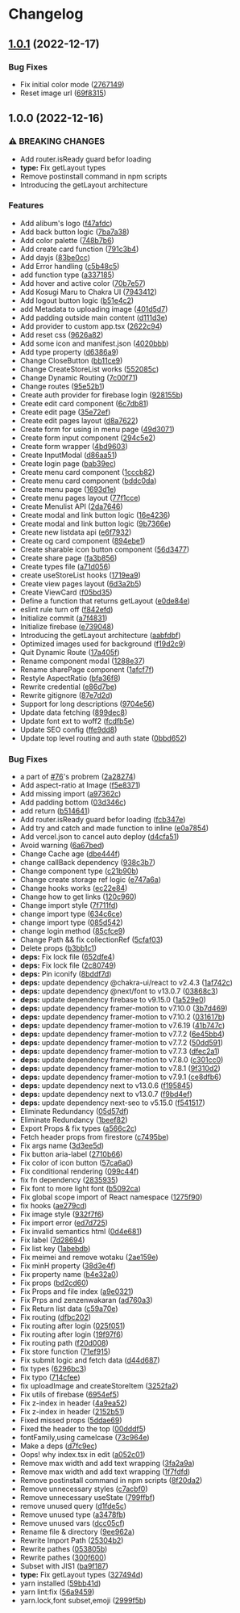 # Changelog

## [1.0.1](https://github.com/re-taro/alibum/compare/1.0.0...1.0.1) (2022-12-17)


### Bug Fixes

* Fix initial color mode ([2767149](https://github.com/re-taro/alibum/commit/27671491fbd63932d957c6afd1419a3242b62103))
* Reset image url ([69f8315](https://github.com/re-taro/alibum/commit/69f8315d9392aae5a9f6409144a647bdd3cd91df))

## 1.0.0 (2022-12-16)


### ⚠ BREAKING CHANGES

* Add router.isReady guard befor loading
* **type:** Fix getLayout types
* Remove postinstall command in npm scripts
* Introducing the getLayout architecture

### Features

* Add alibum's logo ([f47afdc](https://github.com/re-taro/alibum/commit/f47afdc92a0fb4c4dbd0f9a4752867192284c7b1))
* Add back button logic ([7ba7a38](https://github.com/re-taro/alibum/commit/7ba7a38881129370b6e759549342eebbb021f68b))
* Add color palette ([748b7b6](https://github.com/re-taro/alibum/commit/748b7b6eb4024ecbf311d5491c4817dd9cfb56d7))
* Add create card function ([791c3b4](https://github.com/re-taro/alibum/commit/791c3b43612a2d8d9ac47519e1e83aeb51ac841f))
* Add dayjs ([83be0cc](https://github.com/re-taro/alibum/commit/83be0ccb46840a4eba88bae52b9e88fdd2082bbf))
* Add Error handling ([c5b48c5](https://github.com/re-taro/alibum/commit/c5b48c555e1f911f1c18dbae5c382bf94f15ec7c))
* add function type ([a337185](https://github.com/re-taro/alibum/commit/a337185902e18a07839314f74b823ff7cfe0fb59))
* Add hover and active color ([70b7e57](https://github.com/re-taro/alibum/commit/70b7e57bc6457f3f766cdae03e534613eb0f355e))
* Add Kosugi Maru to Chakra UI ([7943412](https://github.com/re-taro/alibum/commit/7943412bc9a38bcd9d45a75c7572316d83a064e5))
* Add logout button logic ([b51e4c2](https://github.com/re-taro/alibum/commit/b51e4c2f9a90965185ed069ba86fadb5179ada54))
* add Metadata to uploading image ([401d5d7](https://github.com/re-taro/alibum/commit/401d5d7c765b2a86bd7d42701b26e8942da20b6f))
* Add padding outside main content ([d111d3e](https://github.com/re-taro/alibum/commit/d111d3e2d8ed05edf9d777bdddc9ee9e5b0d5710))
* Add provider to custom app.tsx ([2622c94](https://github.com/re-taro/alibum/commit/2622c941988b6e42c55771c8019d528dacef7b9a))
* Add reset css ([9626a82](https://github.com/re-taro/alibum/commit/9626a828ed161fbcfe1f664901b0e2532a1a9b93))
* Add some icon and manifest.json ([4020bbb](https://github.com/re-taro/alibum/commit/4020bbbf184952fa3bc989723fcf9baefceb327f))
* Add type property ([d6386a9](https://github.com/re-taro/alibum/commit/d6386a979d2931b8965702451584d4a0fa681632))
* Change CloseButton ([bb11ce9](https://github.com/re-taro/alibum/commit/bb11ce92c599a19dbbad346cacc6e31b7519a197))
* Change CreateStoreList works ([552085c](https://github.com/re-taro/alibum/commit/552085cff100b326bb2864ec3a18586a9a368a4a))
* Change Dynamic Routing ([7c00f71](https://github.com/re-taro/alibum/commit/7c00f71c3d369d0057e1b20953669a1ad1a80d57))
* Change routes ([95e52b1](https://github.com/re-taro/alibum/commit/95e52b1e6b9c94a2e5e64eb0abd0e5f7ce72bf8c))
* Create auth provider for firebase login ([928155b](https://github.com/re-taro/alibum/commit/928155bc513d539997362ba32742f8bb36e35c96))
* Create edit card component ([6c7db81](https://github.com/re-taro/alibum/commit/6c7db81fb52d74bf722287503f8a9b9f49380d31))
* Create edit page ([35e72ef](https://github.com/re-taro/alibum/commit/35e72ef49304250fafa214d27b334d2442351bf5))
* Create edit pages layout ([d8a7622](https://github.com/re-taro/alibum/commit/d8a76227e809fc4221e5c9aa0b49e296a705ed67))
* Create form for using in menu page ([49d3071](https://github.com/re-taro/alibum/commit/49d30717746c0de1a5d186317eeacdcfe96da3b9))
* Create form input component ([294c5e2](https://github.com/re-taro/alibum/commit/294c5e2d1edfaad13bab4e717d223b2a6ed51c92))
* Create form wrapper ([4bd9603](https://github.com/re-taro/alibum/commit/4bd960322db21740209c68cbc3aef19afd0d1b7e))
* Create InputModal ([d86aa51](https://github.com/re-taro/alibum/commit/d86aa51c19ea17d77dcf713a687b0d083e39956a))
* Create login page ([bab39ec](https://github.com/re-taro/alibum/commit/bab39ecd831d1f0794aaf0a5d54d4aa74e356c6c))
* Create menu card component ([1cccb82](https://github.com/re-taro/alibum/commit/1cccb827ce1d62f6fff035baa20edb88faf3ffb1))
* Create menu card component ([bddc0da](https://github.com/re-taro/alibum/commit/bddc0dac03ebc8f2e89976371f102f378968c6f1))
* Create menu page ([1693d1e](https://github.com/re-taro/alibum/commit/1693d1eb24f12b242bc86c87d68a2db5a5a7ba07))
* Create menu pages layout ([77f1cce](https://github.com/re-taro/alibum/commit/77f1cce7e8a3aa428f8fed0abd34f39e2454863d))
* Create Menulist API ([2da7646](https://github.com/re-taro/alibum/commit/2da764651173c9f2f99c8e9d3b5c50d816d50fce))
* Create modal and link button logic ([16e4236](https://github.com/re-taro/alibum/commit/16e423691b7f7e02709477a420f3943615c1beb0))
* Create modal and link button logic ([9b7366e](https://github.com/re-taro/alibum/commit/9b7366e866f1a9bf6e338ecc2e1559c7d4ccc756))
* Create new listdata api ([e6f7932](https://github.com/re-taro/alibum/commit/e6f7932f90e3179862779d62b568b9ac74a96e9d))
* Create og card component ([894ebe1](https://github.com/re-taro/alibum/commit/894ebe126324252c92c85dcbba0be84fefc030a5))
* Create sharable icon button component ([56d3477](https://github.com/re-taro/alibum/commit/56d3477d994819b1798c6803648af76eec7aadab))
* Create share page ([fa3b856](https://github.com/re-taro/alibum/commit/fa3b8568798eba329a7c3b5e7cb5fca20c28fa23))
* Create types file ([a71d056](https://github.com/re-taro/alibum/commit/a71d05668b9b1628b2e668f1b809c94276643e56))
* create useStoreList hooks ([1719ea9](https://github.com/re-taro/alibum/commit/1719ea9cde3d455e1cd72d16d1ccf9cdd2106aa2))
* Create view pages layout ([6d3a2b5](https://github.com/re-taro/alibum/commit/6d3a2b515c2b561038b2b3aa31b4face8d4fe3bd))
* Create ViewCard ([f05bd35](https://github.com/re-taro/alibum/commit/f05bd3509a173b20ead196195cf1ce70fcd6e641))
* Define a function that returns getLayout ([e0de84e](https://github.com/re-taro/alibum/commit/e0de84ee80b61766155e1e794a52dcb46e047ad3))
* eslint rule turn off ([f842efd](https://github.com/re-taro/alibum/commit/f842efdf91b2b13e634cefb9b61c0601bf1d3520))
* Initialize commit ([a7f4831](https://github.com/re-taro/alibum/commit/a7f48319f3dc87c3157d6ac62e0a69a49047d975))
* Initialize firebase ([e739048](https://github.com/re-taro/alibum/commit/e73904869da3675eae3d977d1f72934c955b295b))
* Introducing the getLayout architecture ([aabfdbf](https://github.com/re-taro/alibum/commit/aabfdbfa25243a72c0b0f2cb1b4eb803395319e3))
* Optimized images used for background ([f19d2c9](https://github.com/re-taro/alibum/commit/f19d2c95eab689da30d52428f3e343d2cca159f9))
* Quit Dynamic Route ([17a405f](https://github.com/re-taro/alibum/commit/17a405f6ee8da5e9018a5f386af011863d4a2f49))
* Rename component modal ([1288e37](https://github.com/re-taro/alibum/commit/1288e37292b0062679e46735c718cc5bb03ee160))
* Rename sharePage component ([1afcf7f](https://github.com/re-taro/alibum/commit/1afcf7f2d197a73a91f71a5397a8db0194858c4c))
* Restyle AspectRatio ([bfa36f8](https://github.com/re-taro/alibum/commit/bfa36f8c95d5690c33aac74149e597f9dce59ba5))
* Rewrite credential ([e86d7be](https://github.com/re-taro/alibum/commit/e86d7bec85794be2bae93935f4b5c411b6d77003))
* Rewrite gitignore ([87e7d2d](https://github.com/re-taro/alibum/commit/87e7d2d162f1266501a334fe452809aad462f55d))
* Support for long descriptions ([9704e56](https://github.com/re-taro/alibum/commit/9704e5683a64b2c41c052238076db6eedbe152b4))
* Update data fetching ([899dec8](https://github.com/re-taro/alibum/commit/899dec83899a90623c89262337547461d14ba819))
* Update font ext to woff2 ([fcdfb5e](https://github.com/re-taro/alibum/commit/fcdfb5e42cbca2ef71145e11229a7f71e6d35084))
* Update SEO config ([ffe9dd8](https://github.com/re-taro/alibum/commit/ffe9dd8badbafffcb4693fae558fe7ce6bfe8fa8))
* Update top level routing and auth state ([0bbd652](https://github.com/re-taro/alibum/commit/0bbd652d77a3d61375d144205167898e9533f808))


### Bug Fixes

* a part of [#76](https://github.com/re-taro/alibum/issues/76)'s probrem ([2a28274](https://github.com/re-taro/alibum/commit/2a282742eacf79a770ca774ba783db4622769090))
* Add aspect-ratio at Image ([f5e8371](https://github.com/re-taro/alibum/commit/f5e83714ace54ab6b1ec25518fff9fc8b1f18079))
* Add missing import ([a97362c](https://github.com/re-taro/alibum/commit/a97362c8398aeab5db4d36cf24cdf64fdbe89a94))
* Add padding bottom ([03d346c](https://github.com/re-taro/alibum/commit/03d346c855cfa8c6a5c6279620a4b693a534649c))
* add return ([b514641](https://github.com/re-taro/alibum/commit/b514641021c337106673e13d56efcea34f6aa491))
* Add router.isReady guard befor loading ([fcb347e](https://github.com/re-taro/alibum/commit/fcb347e36b0f582da91119d7e17508efb069d5d6))
* Add try and catch and made function to inline ([e0a7854](https://github.com/re-taro/alibum/commit/e0a7854d2345d29eea32040dfe51065d20dbad46))
* Add vercel.json to cancel auto deploy ([d4cfa51](https://github.com/re-taro/alibum/commit/d4cfa51f064aad0e9facf6b883313ecbc65ae50f))
* Avoid warning ([6a67bed](https://github.com/re-taro/alibum/commit/6a67bed06b834f2448069eb13a53c187531a4148))
* Change Cache age ([dbe444f](https://github.com/re-taro/alibum/commit/dbe444f2e6f79678b75824b5e30d1c3dbe8e43a6))
* change callBack dependency ([938c3b7](https://github.com/re-taro/alibum/commit/938c3b746981d49e2c7b7dcd4c798fbf0f75b372))
* Change component type ([c21b90b](https://github.com/re-taro/alibum/commit/c21b90be69514c2c1e71d36e0e690c390c46f7fa))
* Change create storage ref logic ([e747a6a](https://github.com/re-taro/alibum/commit/e747a6aad4623c51e77fa7c59b115a21c78c0682))
* Change hooks works ([ec22e84](https://github.com/re-taro/alibum/commit/ec22e849e8a63defab7a16af9423506f9dcec14a))
* Change how to get links ([120c960](https://github.com/re-taro/alibum/commit/120c960306a5ff941d8f7687d5e59ac3f29da7f0))
* Change import style ([7f711fd](https://github.com/re-taro/alibum/commit/7f711fde6f8d1166a53bdf69ddb1c687220e9e9a))
* change import type ([634c6ce](https://github.com/re-taro/alibum/commit/634c6ce1ec21b8abc5bf60155097bf387a2f2e1e))
* change import type ([085d542](https://github.com/re-taro/alibum/commit/085d54290b92bddc931ff8dec0289acaaf77e1bf))
* change login method ([85cfce9](https://github.com/re-taro/alibum/commit/85cfce933467a8b638d28f2b7d8b380dfb32992f))
* Change Path && fix collectionRef ([5cfaf03](https://github.com/re-taro/alibum/commit/5cfaf03f8279e801bb50cd0e1ee25bf665d3ee05))
* Delete props ([b3bb1c1](https://github.com/re-taro/alibum/commit/b3bb1c17d093ce302f42375bee87683301808cba))
* **deps:** Fix lock file ([652dfe4](https://github.com/re-taro/alibum/commit/652dfe48464c38f32eb2ebdb69b53da984dd8c34))
* **deps:** Fix lock file ([2c80749](https://github.com/re-taro/alibum/commit/2c80749bc64b40b06bb40ec454e2cdd109616805))
* **deps:** Pin iconify ([8bddf7d](https://github.com/re-taro/alibum/commit/8bddf7d8997943d3639b71bf133e09bb86d5474f))
* **deps:** update dependency @chakra-ui/react to v2.4.3 ([1af742c](https://github.com/re-taro/alibum/commit/1af742c38131aa2fb26c6709b254a0d0edef7c9e))
* **deps:** update dependency @next/font to v13.0.7 ([03868c3](https://github.com/re-taro/alibum/commit/03868c3fabb6cc8cfe13d9fcf037b34c0ade3714))
* **deps:** update dependency firebase to v9.15.0 ([1a529e0](https://github.com/re-taro/alibum/commit/1a529e05be03ce90ac17ba58c46e2aad4d7404d1))
* **deps:** update dependency framer-motion to v7.10.0 ([3b7d469](https://github.com/re-taro/alibum/commit/3b7d4692ff5f12f1256ffe0bc65ecc2b96926716))
* **deps:** update dependency framer-motion to v7.10.2 ([031617b](https://github.com/re-taro/alibum/commit/031617b90c636bd549ae3dd6860d8cf4890bc5e3))
* **deps:** update dependency framer-motion to v7.6.19 ([41b747c](https://github.com/re-taro/alibum/commit/41b747cc609db4ac77dcc1b7f0e49b9b639fdb3c))
* **deps:** update dependency framer-motion to v7.7.2 ([6e45bb4](https://github.com/re-taro/alibum/commit/6e45bb49c442720595752e1df808a7650fa37c34))
* **deps:** update dependency framer-motion to v7.7.2 ([50dd591](https://github.com/re-taro/alibum/commit/50dd5914e29ea4c40e712be10fe30ed86a321c6a))
* **deps:** update dependency framer-motion to v7.7.3 ([dfec2a1](https://github.com/re-taro/alibum/commit/dfec2a1f2f6f04040092926ced83b78be5c37720))
* **deps:** update dependency framer-motion to v7.8.0 ([c301cc0](https://github.com/re-taro/alibum/commit/c301cc0da587787daac18858ca75947c0249a1c7))
* **deps:** update dependency framer-motion to v7.8.1 ([9f310d2](https://github.com/re-taro/alibum/commit/9f310d294c3f1297f3bf53c1da6dbd5a376093b2))
* **deps:** update dependency framer-motion to v7.9.1 ([ce8dfb6](https://github.com/re-taro/alibum/commit/ce8dfb6839791a1d0952310041dcd3967ac92e5f))
* **deps:** update dependency next to v13.0.6 ([f195845](https://github.com/re-taro/alibum/commit/f195845ae212169cb640b6770cb3f4f885c9fd10))
* **deps:** update dependency next to v13.0.7 ([f9bd4ef](https://github.com/re-taro/alibum/commit/f9bd4ef1c435a35f001b74a9a05f4949014c0d00))
* **deps:** update dependency next-seo to v5.15.0 ([f541517](https://github.com/re-taro/alibum/commit/f5415172620cb77e9e77756dd1f9bfc9f1e87ac0))
* Eliminate Redundancy ([05d57df](https://github.com/re-taro/alibum/commit/05d57dfed77921f6e65d8546546bc93fc2f10585))
* Eliminate Redundancy ([1beef82](https://github.com/re-taro/alibum/commit/1beef82c61b8da9875685a781735c3d065ac09d7))
* Export Props & fix types ([a566c2c](https://github.com/re-taro/alibum/commit/a566c2c19cc379ed292b8170b287db061148d6d2))
* Fetch header props from firestore ([c7495be](https://github.com/re-taro/alibum/commit/c7495be057db7d0b35de6ec5b313d7eade5cd9e8))
* Fix args name ([3d3ee5d](https://github.com/re-taro/alibum/commit/3d3ee5debd04846e372a373bff6f572ee53b6186))
* Fix button aria-label ([2710b66](https://github.com/re-taro/alibum/commit/2710b6635734e72194ccf9df676cfc30aaf93a09))
* Fix color of icon button ([57ca6a0](https://github.com/re-taro/alibum/commit/57ca6a0b4e4633e5cd94a633bdbe71740f16c0fd))
* Fix conditional rendering ([099c44f](https://github.com/re-taro/alibum/commit/099c44f3a18aa03483e014946b68eab35525dd41))
* fix fn dependency ([2835935](https://github.com/re-taro/alibum/commit/2835935c1d0cd288441c88d1aba20a75dc2f623a))
* Fix font to more light font ([b5092ca](https://github.com/re-taro/alibum/commit/b5092cac26f782add5d343dd66d211e273a3e9f5))
* Fix global scope import of React namespace ([1275f90](https://github.com/re-taro/alibum/commit/1275f90a9c2d7419c2eb3f0d592e3ed6dfc667bd))
* fix hooks ([ae279cd](https://github.com/re-taro/alibum/commit/ae279cd43511d37314519bc306efcdc6dc49cef2))
* Fix image style ([932f7f6](https://github.com/re-taro/alibum/commit/932f7f6ea5a6ca126b09abc7fc2826a2d18bd6c5))
* Fix import error ([ed7d725](https://github.com/re-taro/alibum/commit/ed7d725bbd04535d7904bb8602c3e89554644b5b))
* Fix invalid semantics html ([0d4e681](https://github.com/re-taro/alibum/commit/0d4e681cec4ebcbd968e3f5abc7e7bf585c6e555))
* Fix label ([7d28694](https://github.com/re-taro/alibum/commit/7d28694c7bbcc434c5d92f90118702d38e43b41f))
* Fix list key ([1abebdb](https://github.com/re-taro/alibum/commit/1abebdb015c8f7ea8bb006aeaf002f62c68fe985))
* Fix meimei and remove wotaku ([2ae159e](https://github.com/re-taro/alibum/commit/2ae159e9a355d45860c7ba79b37dd799d1a93289))
* Fix minH property ([38d3e4f](https://github.com/re-taro/alibum/commit/38d3e4fbd7b3f4d3f9a869fa5580daa507f8ce13))
* Fix property name ([b4e32a0](https://github.com/re-taro/alibum/commit/b4e32a0b535c4e67b5736f93f678033072dbe6fb))
* Fix props ([bd2cd60](https://github.com/re-taro/alibum/commit/bd2cd6021aaf86ecbf5816ebe86acd690bc0b612))
* Fix Props and file index ([a9e0321](https://github.com/re-taro/alibum/commit/a9e032194d15c5f1f811d331ede8b551c8d827ed))
* Fix Prps and zenzenwakaran ([ad760a3](https://github.com/re-taro/alibum/commit/ad760a35d7e857cb84620c1162a03857f0a7979a))
* Fix Return list data ([c59a70e](https://github.com/re-taro/alibum/commit/c59a70e1986465e6c4682c95a34e3a9314f330c6))
* Fix routing ([dfbc202](https://github.com/re-taro/alibum/commit/dfbc2023a2dc3ce82f9a3e8cf0951640ace07703))
* Fix routing after login ([025f051](https://github.com/re-taro/alibum/commit/025f051d660f9e8e43a67fe32e5bf9083877aeb6))
* Fix routing after login ([19f97f6](https://github.com/re-taro/alibum/commit/19f97f6a5b75c9ae920faa2b44afbeeb76fb02cc))
* Fix routing path ([f20d008](https://github.com/re-taro/alibum/commit/f20d0081f7c39566ea7576d6cf3878af82accb84))
* Fix store function ([71ef915](https://github.com/re-taro/alibum/commit/71ef915c142822fdc4d45954dbcb413e07894e16))
* Fix submit logic and fetch data ([d44d687](https://github.com/re-taro/alibum/commit/d44d687762f3abd833540085bc6d70eaeb8aa64d))
* fix types ([6296bc3](https://github.com/re-taro/alibum/commit/6296bc399d7350d7ea6afed4115329cd971da210))
* Fix typo ([714cfee](https://github.com/re-taro/alibum/commit/714cfee4f10ed2348287922f893e650e13caf630))
* fix uploadImage and createStoreItem ([3252fa2](https://github.com/re-taro/alibum/commit/3252fa250613c260c5256ae89bef7d01fcf94f91))
* Fix utils of firebase ([6954ef5](https://github.com/re-taro/alibum/commit/6954ef5bd28cdbf5de545f0ed9461350f9fcb4ba))
* Fix z-index in header ([4a9ea52](https://github.com/re-taro/alibum/commit/4a9ea5204d0d55354d10d30d1b765e62256b918a))
* Fix z-index in header ([2152b51](https://github.com/re-taro/alibum/commit/2152b51e4c2d626b4d18055e8526cf92ebdeb55f))
* Fixed missed props ([5ddae69](https://github.com/re-taro/alibum/commit/5ddae69778ac3849c51b523e35d4a0b58ffdff07))
* Fixed the header to the top ([00dddf5](https://github.com/re-taro/alibum/commit/00dddf5624eaaee118ce9479d742095f16b0c0dd))
* fontFamily,using camelcase ([73c964e](https://github.com/re-taro/alibum/commit/73c964e45cccc216e0d9b528cc273e15d82b5a16))
* Make a deps ([d7fc9ec](https://github.com/re-taro/alibum/commit/d7fc9ec7e22c39a0c475175ab0cdca5205e432fa))
* Oops! why index.tsx in edit ([a052c01](https://github.com/re-taro/alibum/commit/a052c01f56551859af283b2c749240948f15f88f))
* Remove max width and add text wrapping ([3fa2a9a](https://github.com/re-taro/alibum/commit/3fa2a9a658b94d636288404e63c8bc82db31a421))
* Remove max width and add text wrapping ([1f7fdfd](https://github.com/re-taro/alibum/commit/1f7fdfd27329441021f8f6e70c54386db4aaa27c))
* Remove postinstall command in npm scripts ([8f20da2](https://github.com/re-taro/alibum/commit/8f20da24c810747b9b9a07f6fcccd780d7fd6eee))
* Remove unnecessary styles ([c7acbf0](https://github.com/re-taro/alibum/commit/c7acbf05f4590c183847d3c001475877255165d6))
* Remove unnecessary useState ([799ffbf](https://github.com/re-taro/alibum/commit/799ffbf3085e56df5d8814337bfaf00d6a565b85))
* remove unused query ([d1fde5c](https://github.com/re-taro/alibum/commit/d1fde5c46c9518d4427cd70b657a8261d6c11d74))
* Remove unused type ([a3478fb](https://github.com/re-taro/alibum/commit/a3478fb59678393e5b2b98c1c5d673695ec9b2aa))
* Remove unused vars ([dcc05cf](https://github.com/re-taro/alibum/commit/dcc05cfb3454953a0e03ed08a8fd9a98c2f334f5))
* Rename file & directory ([9ee962a](https://github.com/re-taro/alibum/commit/9ee962a6475b6f1f98f364d36634a71639bcc8c8))
* Rewrite Import Path ([25304b2](https://github.com/re-taro/alibum/commit/25304b256d69c5e37e1b85113a15b46c490d7baa))
* Rewrite pathes ([053805b](https://github.com/re-taro/alibum/commit/053805b8f3904fab81678862165b7b7c2dcac0bf))
* Rewrite pathes ([300f600](https://github.com/re-taro/alibum/commit/300f60087c1a8d7720b436939b30dd9000f7941a))
* Subset with JIS1 ([ba9f187](https://github.com/re-taro/alibum/commit/ba9f1871515afd29556af4e07fe670b6b2863ff7))
* **type:** Fix getLayout types ([327494d](https://github.com/re-taro/alibum/commit/327494de3aadbf05655f27ae01bfacf4a6c6b2e6))
* yarn installed ([59bb41d](https://github.com/re-taro/alibum/commit/59bb41d1e58f15823be0bd6ad43ba47677eff3da))
* yarn lint:fix ([56a9459](https://github.com/re-taro/alibum/commit/56a945976acb7a15a214d67cba7a1ef8643cc9f4))
* yarn.lock,font subset,emoji ([2999f5b](https://github.com/re-taro/alibum/commit/2999f5bd26b45db4f518128ae621765797bca3e5))
